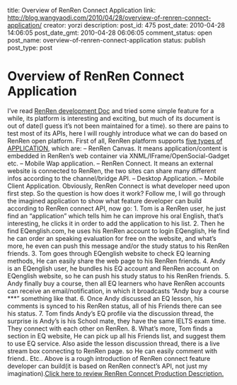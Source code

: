 title: Overview of RenRen Connect Application
link: http://blog.wangyaodi.com/2010/04/28/overview-of-renren-connect-application/
creator: yorzi
description: 
post_id: 475
post_date: 2010-04-28 14:06:05
post_date_gmt: 2010-04-28 06:06:05
comment_status: open
post_name: overview-of-renren-connect-application
status: publish
post_type: post

# Overview of RenRen Connect Application

I’ve read [RenRen development Doc](http://wiki.dev.renren.com/wiki/%E9%A6%96%E9%A1%B5) and tried some simple feature for a while, its platform is interesting and exciting, but much of its document is out of date(I guess it’s not been maintained for a time). so there are pains to test most of its APIs, here I will roughly introduce what we can do based on RenRen open platform. First of all, RenRen platform supports [five types of APPLICATION](http://wiki.dev.renren.com/wiki/%E5%90%8D%E8%AF%8D%E8%A7%A3%E9%87%8A), which are: – RenRen Canvas. It means application/content is embedded in RenRen’s web container via XNML/IFrame/OpenSocial-Gadget etc. – Mobile Wap application. – RenRen Connect. It means an external website is connected to RenRen, the two sites can share many different infos according to the channel/bridge API. – Desktop Application. – Mobile Client Application. Obviously, RenRen Connect is what developer need upon first step. So the question is how does it work? Follow me, I will go through the imagined application to show what feature developer can build according to RenRen connect API, now go: 1. Tom is a RenRen user, he just find an “application” which tells him he can improve his oral English, that’s interesting, he clicks it in order to add the application to his list. 2. Then he find EQenglish.com, he uses his RenRen account to login EQenglish, He find he can order an speaking evaluation for free on the website, and what’s more, he even can push this message and/or the study status to his RenRen friends. 3. Tom goes through EQenglish website to check EQ learning methods, He can easily share the web page to his RenRen friends. 4. Andy is an EQenglish user, he bundles his EQ account and RenRen account on EQenglish website, so he can push his study status to his RenRen friends. 5. Andy finally buy a course, then all EQ learners who have RenRen accounts can receive an email/notification, in which it broadcasts “Andy buy a course ***” something like that. 6. Once Andy discussed an EQ lesson, his comments is synced to his RenRen status, all of his Friends there can see his status. 7. Tom finds Andy’s EQ profile via the discussion thread, the surprise is Andy’s is his School mate, they have the same IELTS exam time. They connect with each other on RenRen. 8. What’s more, Tom finds a section in EQ website, He can pick up all his Friends list, and suggest them to use EQ service. Also aside the lesson discussion thread, there is a live stream box connecting to RenRen page. so He can easily comment with friend.. Etc.. Above is a rough introduction of RenRen connect feature developer can build(it is based on RenRen connect’s API, not just my imagination).[Click here to review RenRen Conncet Production Description.](http://wiki.dev.renren.com/wiki/%E4%BA%A7%E5%93%81%E5%8A%9F%E8%83%BD%E8%AF%A6%E8%A7%A3)